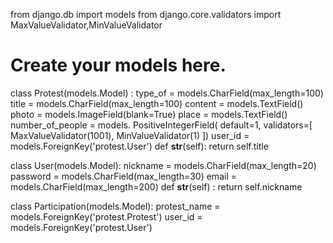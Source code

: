 from django.db import models
from django.core.validators import MaxValueValidator,MinValueValidator


# Create your models here.
class Protest(models.Model) :
    type_of = models.CharField(max_length=100)
    title = models.CharField(max_length=100)
    content = models.TextField()
    photo = models.ImageField(blank=True)
    place = models.TextField()
    number_of_people = models. PositiveIntegerField(
        default=1,
        validators=[
            MaxValueValidator(1001),
            MinValueValidator(1)
        ])
    user_id = models.ForeignKey('protest.User')
    def __str__(self):
        return self.title

class User(models.Model):
    nickname = models.CharField(max_length=20)
    password = models.CharField(max_length=30)
    email = models.CharField(max_length=200)
    def __str__(self) :
        return self.nickname

class Participation(models.Model):
    protest_name = models.ForeignKey('protest.Protest')
    user_id = models.ForeignKey('protest.User')
